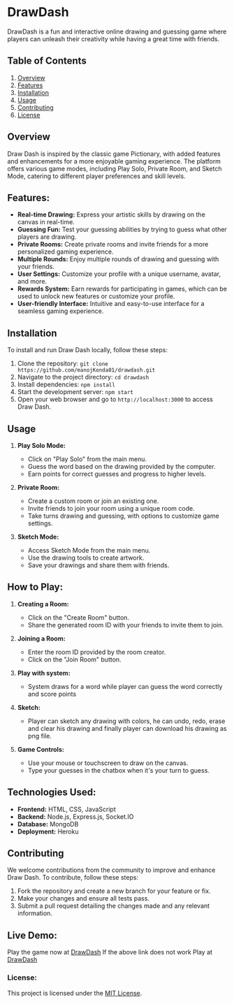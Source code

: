 # DrawDash

DrawDash is a fun and interactive online drawing and guessing game where players can unleash their creativity while having a great time with friends.

## Table of Contents
1. [Overview](#overview)
2. [Features](#features)
3. [Installation](#installation)
4. [Usage](#usage)
5. [Contributing](#contributing)
6. [License](#license)

## Overview
Draw Dash is inspired by the classic game Pictionary, with added features and enhancements for a more enjoyable gaming experience. The platform offers various game modes, including Play Solo, Private Room, and Sketch Mode, catering to different player preferences and skill levels.

## Features:

- **Real-time Drawing:** Express your artistic skills by drawing on the canvas in real-time.
- **Guessing Fun:** Test your guessing abilities by trying to guess what other players are drawing.
- **Private Rooms:** Create private rooms and invite friends for a more personalized gaming experience.
- **Multiple Rounds:** Enjoy multiple rounds of drawing and guessing with your friends.
- **User Settings:** Customize your profile with a unique username, avatar, and more.
- **Rewards System:** Earn rewards for participating in games, which can be used to unlock new features or customize your profile.
- **User-friendly Interface:** Intuitive and easy-to-use interface for a seamless gaming experience.

## Installation
To install and run Draw Dash locally, follow these steps:
1. Clone the repository: `git clone https://github.com/manojKonda01/drawdash.git`
2. Navigate to the project directory: `cd drawdash`
3. Install dependencies: `npm install`
4. Start the development server: `npm start`
5. Open your web browser and go to `http://localhost:3000` to access Draw Dash.

## Usage
1. **Play Solo Mode:**
   - Click on "Play Solo" from the main menu.
   - Guess the word based on the drawing provided by the computer.
   - Earn points for correct guesses and progress to higher levels.

2. **Private Room:**
   - Create a custom room or join an existing one.
   - Invite friends to join your room using a unique room code.
   - Take turns drawing and guessing, with options to customize game settings.

3. **Sketch Mode:**
   - Access Sketch Mode from the main menu.
   - Use the drawing tools to create artwork.
   - Save your drawings and share them with friends.

## How to Play:

1. **Creating a Room:**
   - Click on the "Create Room" button.
   - Share the generated room ID with your friends to invite them to join.

2. **Joining a Room:**
   - Enter the room ID provided by the room creator.
   - Click on the "Join Room" button.

3. **Play with system:**
   - System draws for a word while player can guess the word correctly and score points
    
4. **Sketch:**
   - Player can sketch any drawing with colors, he can undo, redo, erase and clear his drawing and finally player can download his drawing as png file.
   
6. **Game Controls:**
   - Use your mouse or touchscreen to draw on the canvas.
   - Type your guesses in the chatbox when it's your turn to guess.

## Technologies Used:

- **Frontend:** HTML, CSS, JavaScript
- **Backend:** Node.js, Express.js, Socket.IO
- **Database:** MongoDB
- **Deployment:** Heroku
  
## Contributing
We welcome contributions from the community to improve and enhance Draw Dash. To contribute, follow these steps:
1. Fork the repository and create a new branch for your feature or fix.
2. Make your changes and ensure all tests pass.
3. Submit a pull request detailing the changes made and any relevant information.
   
## Live Demo:

Play the game now at [DrawDash](https://drawdash-8abf16698101.herokuapp.com/)
If the above link does not work Play at [DrawDash](https://drawdash.onrender.com)

### License:

This project is licensed under the [MIT License](LICENSE).
